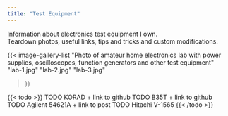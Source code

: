 ```yaml
---
title: "Test Equipment"
---
```

Information about electronics test equipment I own.  
Teardown photos, useful links, tips and tricks and custom modifications.

{{< image-gallery-list "Photo of amateur home electronics lab with power supplies, oscilloscopes, function generators and other test equipment"
    "lab-1.jpg" "lab-2.jpg" "lab-3.jpg"
>}}

{{< todo >}}
TODO KORAD + link to github
TODO B35T + link to github
TODO Agilent 54621A + link to post
TODO Hitachi V-1565
{{< /todo >}}
